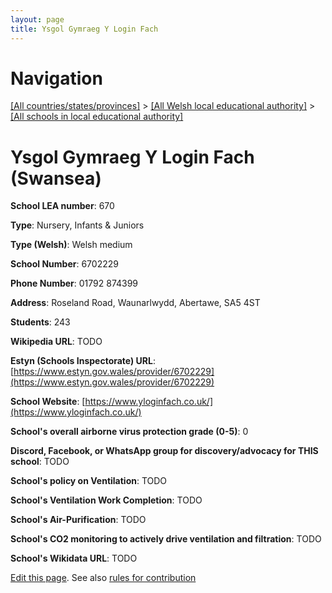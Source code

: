 ```yaml
---
layout: page
title: Ysgol Gymraeg Y Login Fach
---
```

# Navigation

[[All countries/states/provinces]](../../..) > [[All Welsh local educational authority]](../..) > [[All schools in local educational authority]](..)

# Ysgol Gymraeg Y Login Fach (Swansea)

**School LEA number**: 670

**Type**: Nursery, Infants & Juniors

**Type (Welsh)**: Welsh medium

**School Number**: 6702229

**Phone Number**: 01792 874399

**Address**: Roseland Road, Waunarlwydd, Abertawe, SA5 4ST

**Students**: 243

**Wikipedia URL**: TODO

**Estyn (Schools Inspectorate) URL**: [https://www.estyn.gov.wales/provider/6702229](https://www.estyn.gov.wales/provider/6702229)

**School Website**: [https://www.yloginfach.co.uk/](https://www.yloginfach.co.uk/)

**School's overall airborne virus protection grade (0-5)**: 0

**Discord, Facebook, or WhatsApp group for discovery/advocacy for THIS school**: TODO

**School's policy on Ventilation**: TODO

**School's Ventilation Work Completion**: TODO

**School's Air-Purification**: TODO

**School's CO2 monitoring to actively drive ventilation and filtration**: TODO

**School's Wikidata URL**: TODO




[Edit this page](https://github.com/ventilate-schools/Wales/edit/prif/./Swansea/Ysgol_Gymraeg_Y_Login_Fach.md). See also [rules for contribution](../../../contribution-rules/)